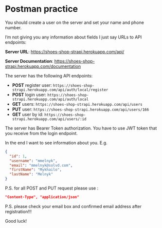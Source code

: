 # Postman practice

You should create a user on the server and set your name and phone number.

I’m not giving you any information about fields I just say URLs to API endpoints:

**Server URL**: https://shoes-shop-strapi.herokuapp.com/api/

**Server Documentation**: https://shoes-shop-strapi.herokuapp.com/documentation

The server has the following API endpoints:

- **POST** register user: `https://shoes-shop-strapi.herokuapp.com/api/auth/local/register`
- **POST** login user: `https://shoes-shop-strapi.herokuapp.com/api/auth/local`
- **GET** users: `https://shoes-shop-strapi.herokuapp.com/api/users`
- **PUT** user: `https://shoes-shop-strapi.herokuapp.com/api/users/166`
- **GET** user by id: `https://shoes-shop-strapi.herokuapp.com/api/users/:id`

The server has Bearer Token authorization. You have to use JWT token that you receive from the login endpoint.

In the end I want to see information about you. E.g.

```json
{
  "id": 1,
  "username": "mmelnyk",
  "email": "mmelnyk@solvd.com",
  "firstName": "Mykhailo",
  "lastName": "Melnyk"
}
```

P.S. for all POST and PUT request please use :

```json
"Content-Type", "application/json"
```

P.S. please check your email box and confirmed email address after registration!!!

Good luck!
